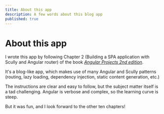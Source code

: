 ```yaml
---
title: About this app
description: A few words about this blog app
published: true
---
```


# About this app

I wrote this app by following Chapter 2 (Building a SPA application with Scully and Angular router) of the book <a href="https://www.packtpub.com/product/angular-projects-second-edition/9781800205260" target="_blank">*Angular Projects 2nd edition*</a>.

It's a blog-like app, which makes use of many Angular and Scully patterns (routing, lazy loading, dependency injection, static content generation, etc.)

The instructions are clear and easy to follow, but the subject matter itself is a tad challenging. Angular is verbose and complex, so the learning curve is steep.

But it was fun, and I look forward to the other ten chapters!